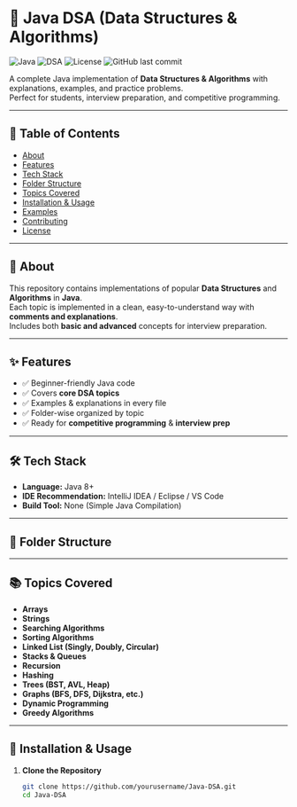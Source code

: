 # 🧠 Java DSA (Data Structures & Algorithms)

![Java](https://img.shields.io/badge/Java-ED8B00?style=for-the-badge&logo=openjdk&logoColor=white)
![DSA](https://img.shields.io/badge/DSA-Algorithms%20%26%20Data%20Structures-blue?style=for-the-badge)
![License](https://img.shields.io/github/license/yourusername/Java-DSA?style=for-the-badge)
![GitHub last commit](https://img.shields.io/github/last-commit/yourusername/Java-DSA?style=for-the-badge)

A complete Java implementation of **Data Structures & Algorithms** with explanations, examples, and practice problems.  
Perfect for students, interview preparation, and competitive programming.

---

## 📌 Table of Contents
- [About](#-about)
- [Features](#-features)
- [Tech Stack](#-tech-stack)
- [Folder Structure](#-folder-structure)
- [Topics Covered](#-topics-covered)
- [Installation & Usage](#-installation--usage)
- [Examples](#-examples)
- [Contributing](#-contributing)
- [License](#-license)

---

## 📖 About
This repository contains implementations of popular **Data Structures** and **Algorithms** in **Java**.  
Each topic is implemented in a clean, easy-to-understand way with **comments and explanations**.  
Includes both **basic and advanced** concepts for interview preparation.

---

## ✨ Features
- ✅ Beginner-friendly Java code
- ✅ Covers **core DSA topics**
- ✅ Examples & explanations in every file
- ✅ Folder-wise organized by topic
- ✅ Ready for **competitive programming** & **interview prep**

---

## 🛠 Tech Stack
- **Language:** Java 8+  
- **IDE Recommendation:** IntelliJ IDEA / Eclipse / VS Code  
- **Build Tool:** None (Simple Java Compilation)

---

## 📂 Folder Structure


---

## 📚 Topics Covered
- **Arrays**
- **Strings**
- **Searching Algorithms**
- **Sorting Algorithms**
- **Linked List (Singly, Doubly, Circular)**
- **Stacks & Queues**
- **Recursion**
- **Hashing**
- **Trees (BST, AVL, Heap)**
- **Graphs (BFS, DFS, Dijkstra, etc.)**
- **Dynamic Programming**
- **Greedy Algorithms**

---

## 🚀 Installation & Usage
1. **Clone the Repository**
   ```bash
   git clone https://github.com/yourusername/Java-DSA.git
   cd Java-DSA

